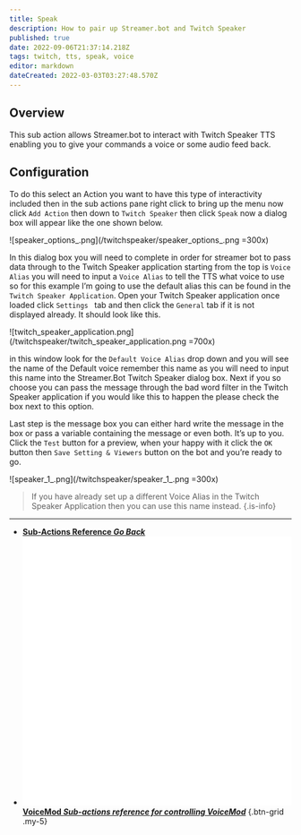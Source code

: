 ```yaml
---
title: Speak
description: How to pair up Streamer.bot and Twitch Speaker
published: true
date: 2022-09-06T21:37:14.218Z
tags: twitch, tts, speak, voice
editor: markdown
dateCreated: 2022-03-03T03:27:48.570Z
---
```


## Overview
This sub action allows Streamer.bot to interact with Twitch Speaker TTS enabling you to give your commands a voice or some audio feed back.

## Configuration
To do this select an Action you want to have this type of interactivity included then in the sub actions pane right click to bring up the menu now click `Add Action` then down to `Twitch Speaker` then click `Speak` now a dialog box will appear like the one shown below.

![speaker_options_.png](/twitchspeaker/speaker_options_.png =300x)

In this dialog box you will need to complete in order for streamer bot to pass data through to the Twitch Speaker application starting from the top is `Voice Alias` you will need to input a `Voice Alias` to tell the TTS what voice to use so for this example I’m going to use the default alias this can be found in the `Twitch Speaker Application`. Open your Twitch Speaker application once loaded click `Settings ` tab and then click the `General` tab if it is not displayed already. It should look like this. 

![twitch_speaker_application.png](/twitchspeaker/twitch_speaker_application.png =700x)

in this window look for the `Default Voice Alias` drop down and you will see the name of the Default voice remember this name as you will need to input this name into the Streamer.Bot Twitch Speaker dialog box. Next if you so choose you can pass the message through the bad word filter in the Twitch Speaker application if you would like this to happen the please check the box next to this option.

Last step is the message box you can either hard write the message in the box or pass a variable containing the message or even both. It’s up to you. Click the `Test` button for a preview, when your happy with it click the `OK `button then `Save Setting & Viewers` button on the bot and you’re ready to go.  

![speaker_1_.png](/twitchspeaker/speaker_1_.png =300x)


> If you have already set up a different Voice Alias in the Twitch Speaker Application then you can use this name instead.
{.is-info}

---

- [<i class="mdi mdi-chevron-left"></i>**Sub-Actions Reference *Go Back***](/en/Sub-Actions)
- [<img src="/logos/voicemod.png"/> **VoiceMod *Sub-actions reference for controlling VoiceMod***](/en/Sub-Actions/VoiceMod)
{.btn-grid .my-5}